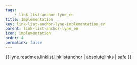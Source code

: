 ```yaml
---
tags: 
    - link-list-anchor-lyne_en
title: Implementation
key: link-list-anchor-lyne-implementation_en
parent: link-list-anchor-lyne_en
icon: implementation
order: 4
permalink: false  
---
```

{{ lyne.readmes.linklist.linklistanchor | absolutelinks | safe }}



